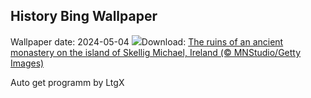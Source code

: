 ## History Bing Wallpaper
Wallpaper date: 2024-05-04
![](https://www.bing.com/th?id=OHR.JediMonastery_EN-IN0109731817_UHD.jpg&w=1000)Download: [The ruins of an ancient monastery on the island of Skellig Michael, Ireland (© MNStudio/Getty Images)](https://www.bing.com/th?id=OHR.JediMonastery_EN-IN0109731817_UHD.jpg)

Auto get programm by LtgX
